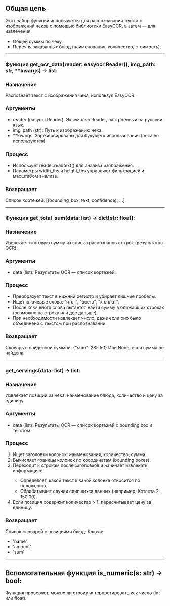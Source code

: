 ## Общая цель

Этот набор функций используется для распознавания текста с изображений чеков с помощью библиотеки EasyOCR, а затем — для извлечения:

* Общей суммы по чеку.
* Перечня заказанных блюд (наименования, количество, стоимость).

---

### Функция get_ocr_data(reader: easyocr.Reader(), img_path: str, **kwargs) -> list:

### Назначение

Распознаёт текст с изображения чека, используя EasyOCR.

### Аргументы

* reader (easyocr.Reader): Экземпляр Reader, настроенный на русский язык.
* img_path (str): Путь к изображению чека.
* **kwargs: Зарезервированы для будущего использования (пока не используются).

### Процесс

* Использует reader.readtext() для анализа изображения.
* Параметры width_ths и height_ths управляют фильтрацией и масштабом анализа.

### Возвращает

Список кортежей: [(bounding_box, text, confidence), ...].

---

### Функция get_total_sum(data: list) -> dict[str: float]:

### Назначение

Извлекает итоговую сумму из списка распознанных строк (результатов OCR).

### Аргументы

* data (list): Результаты OCR — список кортежей.

### Процесс

* Преобразует текст в нижний регистр и убирает лишние пробелы.
* Ищет ключевые слова: "итог", "всего", "к оплат".
* После ключевого слова пытается найти сумму в ближайших строках (возможно на строку или две дальше).
* При необходимости извлекает число, даже если оно было объединено с текстом при распознавании.

### Возвращает

Словарь с найденной суммой: {"sum": 285.50}
Или None, если сумма не найдена.

---

### get_servings(data: list) -> list:

### Назначение

Извлекает позиции из чека: наименование блюда, количество и цену за единицу.

### Аргументы

* data (list): Результаты OCR — список кортежей с bounding box и текстом.

### Процесс

<ol>
    <li>
        Ищет заголовки колонок: наименования, количество, сумма.
    </li>
    <li>
        Вычисляет границы колонок по координатам (bounding boxes).
    </li>
    <li>
        Переходит к строкам после заголовков и начинает извлекать информацию:
    </li>
        <ul>
            <li>
                Определяет, какой текст к какой колонке относится по положению.
            </li>
            <li>
                Обрабатывает случаи слипшихся данных (например, Котлета 2 150.00).
            </li>
        </ul>
    <li>
        Если позиция содержит количество > 1, пересчитывает цену за единицу.
    </li>
</ol>

### Возвращает

Список словарей с позициями блюд:
Ключи:

* 'name'
* 'amount'
* 'sum'

---

## Вспомогательная функция is_numeric(s: str) -> bool:

Функция проверяет, можно ли строку интерпретировать как число (int или float).

